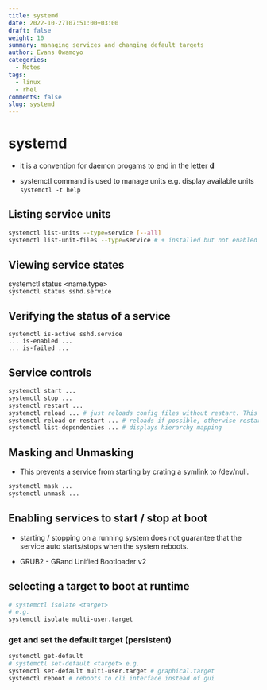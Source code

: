 ```yaml
---
title: systemd
date: 2022-10-27T07:51:00+03:00
draft: false
weight: 10
summary: managing services and changing default targets
author: Evans Owamoyo
categories:
  - Notes
tags:
  - linux
  - rhel
comments: false
slug: systemd
---
```

# systemd
- it is a convention for daemon progams to end in the letter **d**

* systemctl command is used to manage units e.g. display available units `systemctl -t help`

## Listing service units
```bash
systemctl list-units --type=service [--all]
systemctl list-unit-files --type=service # + installed but not enabled
```

## Viewing service states
systemctl status <name.type>  
`systemctl status sshd.service`

## Verifying the status of a service
`systemctl is-active sshd.service`  
`... is-enabled ... `  
`... is-failed ...`  

## Service controls
```bash
systemctl start ...
systemctl stop ...
systemctl restart ...
systemctl reload ... # just reloads config files without restart. This does not change pid
systemctl reload-or-restart ... # reloads if possible, otherwise restarts
systemctl list-dependencies ... # displays hierarchy mapping 
```

## Masking and Unmasking
* This prevents a service from starting by crating a symlink to /dev/null.
```bash
systemctl mask ...
systemctl unmask ...
```

## Enabling services to start / stop at boot
* starting / stopping on a running system does not guarantee that the service auto starts/stops when the system reboots.

* GRUB2 - GRand Unified Bootloader v2

## selecting a target to boot at runtime
```bash
# systemctl isolate <target>
# e.g.
systemctl isolate multi-user.target
```

### get and set the default target (persistent)
```bash
systemctl get-default
# systemctl set-default <target> e.g.
systemctl set-default multi-user.target # graphical.target
systemctl reboot # reboots to cli interface instead of gui
```
